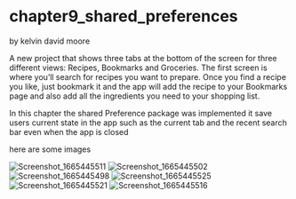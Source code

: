 # chapter9_shared_preferences
by kelvin david moore

A new project that shows three tabs at the bottom of the screen for
three different views: 
Recipes,
Bookmarks and 
Groceries.
The first screen is where you’ll search for recipes you want to prepare. Once you find
a recipe you like, just bookmark it and the app will add the recipe to your
Bookmarks page and also add all the ingredients you need to your shopping list.

In this chapter the shared Preference package was implemented 
it save users current state in the app such as the current tab and the recent search bar
even when the app is closed

here are some images

![Screenshot_1665445511](https://user-images.githubusercontent.com/84554840/194969364-2f2741d9-bbfe-48e0-b814-6d21bb2511c0.png)
![Screenshot_1665445502](https://user-images.githubusercontent.com/84554840/194969370-4190e3a0-0687-4f62-98a3-309203444ff9.png)
![Screenshot_1665445498](https://user-images.githubusercontent.com/84554840/194969372-84c6152d-d9f8-40f2-9de1-7e01d0d51e70.png)
![Screenshot_1665445525](https://user-images.githubusercontent.com/84554840/194969374-0e92db55-2a32-4d16-8651-9ec9452b70d4.png)
![Screenshot_1665445521](https://user-images.githubusercontent.com/84554840/194969375-8b6be1f8-a273-4b04-b69f-597e45610934.png)
![Screenshot_1665445516](https://user-images.githubusercontent.com/84554840/194969377-2f9673b3-3a16-473a-a2d4-a95dad6741b3.png)
